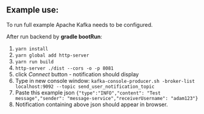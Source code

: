 ## Example use:

To run full example Apache Kafka needs to be configured.

After run backend by **gradle bootRun**:
1. `yarn install`
2. `yarn global add http-server`
3. `yarn run build`
4. `http-server ./dist --cors -o -p 8081`
5. click *Connect* button - notification should display
5. Type in new console window: `kafka-console-producer.sh -broker-list localhost:9092 --topic send_user_notification_topic`
6. Paste this example json `{"type":"INFO","content": "Test message","sender": "message-service","receiverUsername": "adam123"}`
7. Notification containing above json should appear in browser.